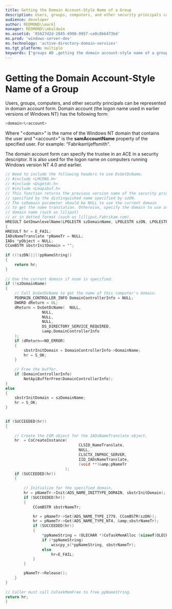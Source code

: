 ```yaml
---
title: Getting the Domain Account-Style Name of a Group
description: Users, groups, computers, and other security principals can be represented in domain account form.
audience: developer
author: REDMOND\\markl
manager: REDMOND\\mbaldwin
ms.assetid: '85627d2d-2845-4998-9957-ce0c8b6473bd'
ms.prod: 'windows-server-dev'
ms.technology: 'active-directory-domain-services'
ms.tgt_platform: multiple
keywords: ["groups AD ,getting the domain account-style name of a group"]
---
```


# Getting the Domain Account-Style Name of a Group

Users, groups, computers, and other security principals can be represented in domain account form. Domain account (the logon name used in earlier versions of Windows NT) has the following form:


```C++
<domain>\<account>
```



Where "&lt;domain&gt;" is the name of the Windows NT domain that contains the user and "&lt;account&gt;" is the **samAccountName** property of the specified user. For example: "Fabrikam\\jeffsmith".

The domain account form can specify the trustee in an ACE in a security descriptor. It is also used for the logon name on computers running Windows version NT 4.0 and earlier.


```C++
// Need to include the following headers to use DsGetDcName.
// #include <LMCONS.H>
// #include <Dsgetdc.h>
// #include <Lmapibuf.h>
// This function returns the previous version name of the security principal 
// specified by the distinguished name specified by szDN.
// The szDomain parameter should be NULL to use the current domain
// to get the name translation. Otherwise, specify the domain to use as the
// domain name (such as liliput) 
// or in dotted format (such as lilliput.Fabrikam.com).
HRESULT GetDownlevelName(LPOLESTR szDomainName, LPOLESTR szDN, LPOLESTR *ppNameString)
{
HRESULT hr = E_FAIL;
IADsNameTranslate *pNameTr = NULL;
IADs *pObject = NULL;
CComBSTR sbstrInitDomain = "";
 
if ((!szDN)||(!ppNameString))
{
    return hr;
}
 
// Use the current domain if none is specified.
if (!szDomainName)
{
    // Call DsGetDcName to get the name of this computer's domain.
    PDOMAIN_CONTROLLER_INFO DomainControllerInfo = NULL;
    DWORD dReturn = 0L;
    dReturn = DsGetDcName(  NULL,
                NULL,
                NULL,
                NULL,
                DS_DIRECTORY_SERVICE_REQUIRED,
                &amp;DomainControllerInfo
    );
    if (dReturn==NO_ERROR)
    {
        sbstrInitDomain = DomainControllerInfo->DomainName;
        hr = S_OK;
    }
 
    // Free the buffer.
    if (DomainControllerInfo)
        NetApiBufferFree(DomainControllerInfo);
}
else
{
    sbstrInitDomain = szDomainName;
    hr = S_OK;
}
 

if (SUCCEEDED(hr))
{
 
    // Create the COM object for the IADsNameTranslate object.
    hr  = CoCreateInstance( 
                                CLSID_NameTranslate,
                                NULL,
                                CLSCTX_INPROC_SERVER,
                                IID_IADsNameTranslate,
                                (void **)&amp;pNameTr
                          );
    if (SUCCEEDED(hr))
    {
 
        // Initialize for the specified domain.
        hr = pNameTr->Init(ADS_NAME_INITTYPE_DOMAIN, sbstrInitDomain);
        if (SUCCEEDED(hr))
        {
            CComBSTR sbstrNameTr;

            hr = pNameTr->Set(ADS_NAME_TYPE_1779, CComBSTR(szDN));
            hr = pNameTr->Get(ADS_NAME_TYPE_NT4, &amp;sbstrNameTr);
            if (SUCCEEDED(hr))
            {
                *ppNameString = (OLECHAR *)CoTaskMemAlloc (sizeof(OLECHAR)*(sbstrNameTr.Length() + 1));
                if (*ppNameString)
                    wcscpy_s(*ppNameString, sbstrNameTr);
                else
                    hr=E_FAIL;
            }
        }

        pNameTr->Release();
    }
}
 
// Caller must call CoTaskMemFree to free ppNameString.
return hr;
}
```



 

 




